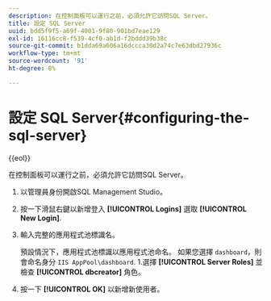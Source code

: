 ```yaml
---
description: 在控制面板可以運行之前，必須允許它訪問SQL Server。
title: 設定 SQL Server
uuid: bdd5f9f5-a69f-4001-9f80-901bd7eae129
exl-id: 16116cc8-f539-4cf0-ab1d-f2bddd39b38c
source-git-commit: b1dda69a606a16dccca30d2a74c7e63dbd27936c
workflow-type: tm+mt
source-wordcount: '91'
ht-degree: 8%

---
```


# 設定 SQL Server{#configuring-the-sql-server}

{{eol}}

在控制面板可以運行之前，必須允許它訪問SQL Server。

1. 以管理員身份開啟SQL Management Studio。
1. 按一下滑鼠右鍵以新增登入 **[!UICONTROL Logins]** 選取 **[!UICONTROL New Login]**.
1. 輸入完整的應用程式池標識名。

   預設情況下，應用程式池標識以應用程式池命名。 如果您選擇 `dashboard`，則會命名身分 `IIS AppPool\dashboard`. 1.選擇 **[!UICONTROL Server Roles]** 並檢查 **[!UICONTROL dbcreator]** 角色。
1. 按一下 **[!UICONTROL OK]** 以新增新使用者。
